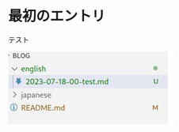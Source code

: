 # 最初のエントリ

テスト

![image](https://raw.githubusercontent.com/ken-okabe/web-images1/main/img_1689630499121.png)